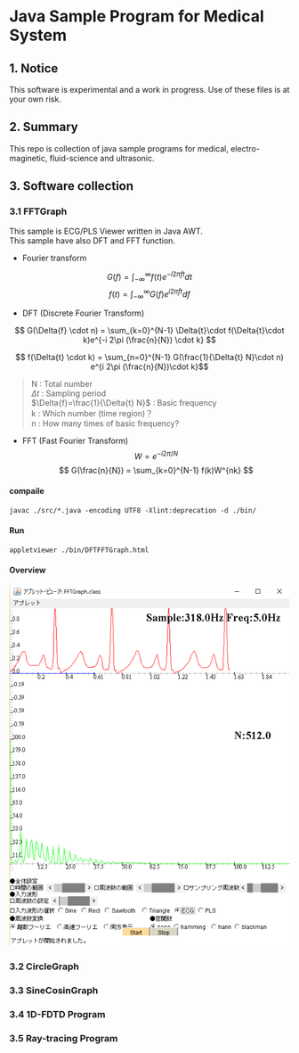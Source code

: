 # Java Sample Program for Medical System

## 1. Notice

This software is experimental and a work in progress.
Use of these files is at your own risk.

## 2. Summary
This repo is collection of java sample programs for medical, electro-maginetic, fluid-science and ultrasonic.

## 3. Software collection
### 3.1 FFTGraph
This sample is ECG/PLS Viewer written in Java AWT.<br>
This sample have also DFT and FFT function.<br>

* Fourier transform

$$ G(f) = \int_{-\infty}^{\infty} f(t)e^{-i 2\pi f t}dt $$
$$ f(t) = \int_{-\infty}^{\infty} G(f) e^{i 2\pi f t}df $$

* DFT (Discrete Fourier Transform)

$$ G(\Delta{f} \cdot n) = \sum_{k=0}^{N-1} \Delta{t}\cdot f(\Delta{t}\cdot k)e^{-i 2\pi (\frac{n}{N}) \cdot k} $$

$$ f(\Delta{t} \cdot k) = \sum_{n=0}^{N-1} G(\frac{1}{\Delta{t} N}\cdot n) e^{i 2\pi (\frac{n}{N})\cdot k}$$

> N : Total number <br>
> $\Delta{t}$ : Sampling period <br>
> $\Delta{f}=\frac{1}{\Delta{t} N}$ : Basic frequency <br>
> k    :    Which number (time region)？ <br>
> n : How many times of basic frequency? <br>

* FFT (Fast Fourier Transform)
$$ W = e^{-i2\pi/N} $$
$$ G(\frac{n}{N}) = \sum_{k=0}^{N-1} f(k)W^{nk} $$

#### compaile

```
javac ./src/*.java -encoding UTF8 -Xlint:deprecation -d ./bin/
```

#### Run
```
appletviewer ./bin/DFTFFTGraph.html
```
#### Overview
![FFTGraph](./FFTGraph/FFTGraph_view1.PNG)

### 3.2 CircleGraph

### 3.3 SineCosinGraph

### 3.4 1D-FDTD Program

### 3.5 Ray-tracing Program
